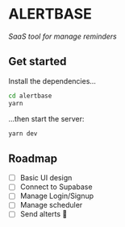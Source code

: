 # ALERTBASE

_SaaS tool for manage reminders_

## Get started

Install the dependencies...

```bash
cd alertbase
yarn
```

...then start the server:

```bash
yarn dev
```

## Roadmap

- [ ] Basic UI design
- [ ] Connect to Supabase
- [ ] Manage Login/Signup
- [ ] Manage scheduler
- [ ] Send alterts 🎉
